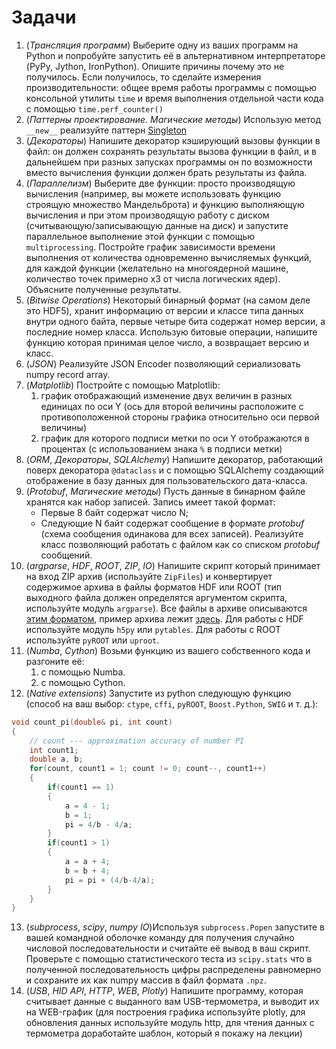 # Задачи

1. (_Трансляция программ_) Выберите одну из ваших программ на Python и попробуйте запустить её в альтернативном интерпретаторе (PyPy, Jython, IronPython). Опишите причины почему это не получилось. Если получилось, то сделайте измерения производительности: общее время работы программы с помощью консольной утилиты `time` и время выполнения отдельной части кода с помощью `time.perf_counter()`
2. (_Паттерны проектирование. Магические методы_) Использую метод `__new__` реализуйте паттерн [Singleton](https://ru.wikipedia.org/wiki/%D0%9E%D0%B4%D0%B8%D0%BD%D0%BE%D1%87%D0%BA%D0%B0_(%D1%88%D0%B0%D0%B1%D0%BB%D0%BE%D0%BD_%D0%BF%D1%80%D0%BE%D0%B5%D0%BA%D1%82%D0%B8%D1%80%D0%BE%D0%B2%D0%B0%D0%BD%D0%B8%D1%8F))
3. (_Декораторы_) Напишите декоратор кэширующий вызовы функции в файл: он должен сохранять результаты вызова функции в файл, и в дальнейшем при разных запусках программы он по возможности вместо вычисления функции должен брать результаты из файла.
4. (_Параллелизм_) Выберите две функции: просто производящую вычисления (например, вы можете использовать функцию строящую множество Мандельброта) и функцию выполняющую вычисления и при этом производящую работу с диском (считывающую/записывающую данные на диск) и запустите параллельное выполнение этой функции с помощью `multiprocessing`. Постройте график зависимости времени выполнения от количества одновременно вычисляемых функций, для каждой функции (желательно на многоядерной машине, количество точек примерно x3 от числа логических ядер). Объясните полученные результаты.
5. (_Bitwise Operations_) Некоторый бинарный формат (на самом деле это HDF5), хранит информацию от версии и классе типа данных внутри одного байта, первые четыре бита содержат номер версии, а последние номер класса. Использую битовые операции, напишите функцию которая принимая целое число, а возвращает версию и класс. 
6. (_JSON_) Реализуйте JSON Encoder позволяющий сериализовать numpy record array.
7. (_Matplotlib_) Постройте с помощью Matplotlib:
   1. график отображающий изменение двух величин в разных единицах по оси Y (ось для второй величины расположите с противоположенной стороны графика относительно оси первой величины) 
   2. график для которого подписи метки по оси Y отображаются в процентах (с использованием знака `%` в подписи метки)  
8. (_ORM_, _Декораторы_, _SQLAlchemy_) Напишите декоратор, работающий поверх декоратора `@dataclass` и с помощью SQLAlchemy создающий отображение в базу данных для пользовательского дата-класса.
9. (_Protobuf_, _Магические методы_) Пусть данные в бинарном файле хранятся как набор записей. Запись имеет такой формат:
   * Первые 8 байт содержат число N;
   * Следующие N байт содержат сообщение в формате _protobuf_ (схема сообщения одинакова для всех записей).
   Реализуйте класс позволяющий работать с файлом как со списком _protobuf_ сообщений.
10. (_argparse_, _HDF_, _ROOT_, _ZIP_, _IO_) Напишите скрипт который принимает на вход ZIP архив (используйте `ZipFiles`) и конвертирует содержимое архива в файлы форматов HDF или ROOT (тип выходного файла должен определятся аргументом скрипта, используйте модуль `argparse`). Все файлы в архиве описываются [этим форматом](./data/task_10/README_RDM), пример архива лежит [здесь](./data/task_10/data.zip). Для работы с HDF используйте модуль `h5py` или `pytables`. Для работы с ROOT используйте `pyROOT` или `uproot`.
11. (_Numba_, _Cython_) Возьми функцию из вашего собственного кода и разгоните её:
    1. с помощью Numba.
    2. c помощью Cython.
12. (_Native extensions_) Запустите из python следующую функцию (способ на ваш выбор: `ctype`, `cffi`, `pyROOT`, `Boost.Python`, `SWIG` и т. д.): 
```c 
void count_pi(double& pi, int count)
{  
    // count --- approximation accuracy of number PI
    int count1;
    double a, b;
    for(count, count1 = 1; count != 0; count--, count1++)
    {
        if(count1 == 1)
        {
            a = 4 - 1;
            b = 1;
            pi = 4/b - 4/a;
        }
        if(count1 > 1)
        {
            a = a + 4;
            b = b + 4;
            pi = pi + (4/b-4/a);
        }   
    }
}
```
13.  (_subprocess_, _scipy_, _numpy IO_)Используя `subprocess.Popen` запустите в вашей командной оболочке команду для получения случайно числовой последовательности и считайте её вывод в ваш скрипт. Проверьте с помощью статистического теста из `scipy.stats` что в полученной последовательность цифры распределены равномерно и сохраните их как numpy массив в файл формата `.npz`.
14. (_USB_, _HID API_, _HTTP_, _WEB_, _Plotly_) Напишите программу, которая считывает данные с выданного вам USB-термометра, и выводит их на WEB-график (для построения графика используйте plotly, для обновления данных используйте модуль http, для чтения данных с термометра доработайте шаблон, который я покажу на лекции)